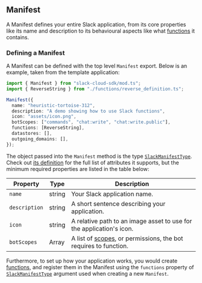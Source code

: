 ## Manifest

A Manifest defines your entire Slack application, from its core properties like
its name and description to its behavioural aspects like what
[functions][functions] it contains.

### Defining a Manifest

A Manifest can be defined with the top level `Manifest` export. Below is an
example, taken from the template application:

```ts
import { Manifest } from "slack-cloud-sdk/mod.ts";
import { ReverseString } from "./functions/reverse_definition.ts";

Manifest({
  name: "heuristic-tortoise-312",
  description: "A demo showing how to use Slack functions",
  icon: "assets/icon.png",
  botScopes: ["commands", "chat:write", "chat:write.public"],
  functions: [ReverseString],
  datastores: [],
  outgoing_domains: [],
});
```

The object passed into the `Manifest` method is the type
[`SlackManifestType`][manifest-type]. Check out [its definition][manifest-type]
for the full list of attributes it supports, but the minimum required properties
are listed in the table below:

| Property      | Type          | Description                                                               |
| ------------- | ------------- | ------------------------------------------------------------------------- |
| `name`        | string        | Your Slack application name.                                              |
| `description` | string        | A short sentence describing your application.                             |
| `icon`        | string        | A relative path to an image asset to use for the application's icon.      |
| `botScopes`   | Array<string> | A list of [scopes][scopes], or permissions, the bot requires to function. |

Furthermore, to set up how your application works, you would create
[functions][functions], and register them in the Manifest using the `functions`
property of [`SlackManifestType`][manifest-type] argument used when creating a
new `Manifest`.

[functions]: ./functions.md
[manifest-type]: ../src/types.ts#L13
[scopes]: https://api.slack.com/scopes
